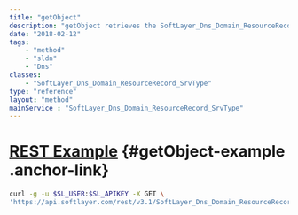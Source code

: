 ```yaml
---
title: "getObject"
description: "getObject retrieves the SoftLayer_Dns_Domain_ResourceRecord_SrvType object whose ID number corresponds to the ID number of the init parameter passed to the SoftLayer_Dns_Domain_ResourceRecord_SrvType service. You can only retrieve resource records belonging to domains that are assigned to your SoftLayer account. "
date: "2018-02-12"
tags:
    - "method"
    - "sldn"
    - "Dns"
classes:
    - "SoftLayer_Dns_Domain_ResourceRecord_SrvType"
type: "reference"
layout: "method"
mainService : "SoftLayer_Dns_Domain_ResourceRecord_SrvType"
---
```


# [REST Example](#getObject-example) <a href="/article/rest/"><i class="fas fa-question"></i></a> {#getObject-example .anchor-link} 
```bash
curl -g -u $SL_USER:$SL_APIKEY -X GET \
'https://api.softlayer.com/rest/v3.1/SoftLayer_Dns_Domain_ResourceRecord_SrvType/{SoftLayer_Dns_Domain_ResourceRecord_SrvTypeID}/getObject'
```
